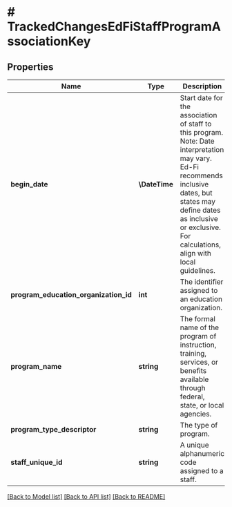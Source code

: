 # # TrackedChangesEdFiStaffProgramAssociationKey

## Properties

Name | Type | Description | Notes
------------ | ------------- | ------------- | -------------
**begin_date** | **\DateTime** | Start date for the association of staff to this program.  Note: Date interpretation may vary. Ed-Fi recommends inclusive dates, but states may define dates as inclusive or exclusive. For calculations, align with local guidelines. | [optional]
**program_education_organization_id** | **int** | The identifier assigned to an education organization. | [optional]
**program_name** | **string** | The formal name of the program of instruction, training, services, or benefits available through federal, state, or local agencies. | [optional]
**program_type_descriptor** | **string** | The type of program. | [optional]
**staff_unique_id** | **string** | A unique alphanumeric code assigned to a staff. | [optional]

[[Back to Model list]](../../README.md#models) [[Back to API list]](../../README.md#endpoints) [[Back to README]](../../README.md)
